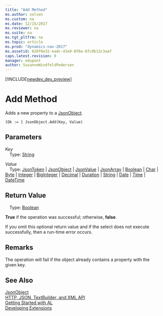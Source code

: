```yaml
---
title: "Add Method"
ms.author: solsen
ms.custom: na
ms.date: 12/15/2017
ms.reviewer: na
ms.suite: na
ms.tgt_pltfrm: na
ms.topic: article
ms.prod: "dynamics-nav-2017"
ms.assetid: 620f0e32-eadc-43e9-8f6e-8fc0b12c3aaf
caps.latest.revision: 9
manager: edupont
author: SusanneWindfeldPedersen
---
```


[!INCLUDE[newdev_dev_preview](../includes/newdev_dev_preview.md)]

# Add Method
Adds a new property to a [JsonObject](jsonobject-class.md).

```
[Ok := ] JsonObject.Add(Key, Value)
```

## Parameters
*Key*  
&emsp;Type: [String](/datatypes/devenv-text-data-type.md)

*Value*  
&emsp;Type: [JsonToken](jsontoken-class.md) | [JsonObject](jsonobject-class.md) | [JsonValue](jsonvalue-class.md) | [JsonArray](jsonarray-class.md) | [Boolean](/datatypes/devenv-boolean-data-type.md) | [Char](/datatypes/devenv-char-data-type.md) | [Byte](/datatypes/devenv-byte-data-type.md) | [Integer](/datatypes/devenv-integer-data-type.md) | [BigInteger](/datatypes/devenv-biginteger-data-type.md) | [Decimal](/datatypes/devenv-decimal-data-type.md) | [Duration](/datatypes/devenv-duration-data-type.md) | [String](/datatypes/devenv-text-data-type.md) | [Date](/datatypes/devenv-date-data-type.md) | [Time](/datatypes/devenv-time-data-type.md) | [DateTime](/datatypes/devenv-datetime-data-type.md)

## Return Value
&emsp;Type: [Boolean](/datatypes/devenv-boolean-data-type.md)

**True** if the operation was successful; otherwise, **false**.

If you omit this optional return value and if the select does not execute successfully, then a run-time error occurs.

## Remarks
The operation will fail if the object already contains a property with the given key.

## See Also
[JsonObject](jsonobject-class.md)  
[HTTP, JSON, TextBuilder, and XML API](../devenv-restapi-overview.md)  
[Getting Started with AL](../devenv-get-started.md)  
[Developing Extensions](../devenv-dev-overview.md)
